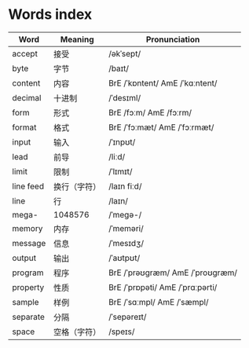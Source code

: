 # Words index

Word | Meaning| Pronunciation
--- | --- | ---
accept | 接受 | /əkˈsept/
byte | 字节 | /baɪt/
content | 内容 | BrE /ˈkɒntent/ AmE /ˈkɑːntent/
decimal | 十进制 | /ˈdesɪml/
form | 形式 | BrE /fɔːm/ AmE /fɔːrm/
format | 格式 | BrE /ˈfɔːmæt/ AmE /ˈfɔːrmæt/
input | 输入 | /ˈɪnpʊt/
lead | 前导 | /liːd/
limit | 限制 | /ˈlɪmɪt/
line feed | 换行（字符） | /laɪn fiːd/
line | 行 | /laɪn/
mega- | 1048576 | /ˈmeɡə-/
memory | 内存 | /ˈmeməri/
message | 信息 | /ˈmesɪdʒ/
output | 输出 | /ˈaʊtpʊt/
program | 程序 | BrE /ˈprəʊɡræm/ AmE /ˈproʊɡræm/
property | 性质 | BrE /ˈprɒpəti/ AmE /ˈprɑːpərti/
sample | 样例 | BrE /ˈsɑːmpl/ AmE /ˈsæmpl/
separate | 分隔 | /ˈsepəreɪt/
space | 空格（字符） | /speɪs/
